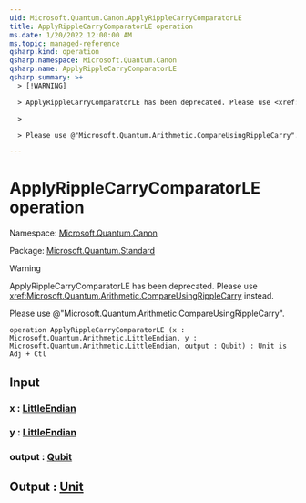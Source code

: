 ```yaml
---
uid: Microsoft.Quantum.Canon.ApplyRippleCarryComparatorLE
title: ApplyRippleCarryComparatorLE operation
ms.date: 1/20/2022 12:00:00 AM
ms.topic: managed-reference
qsharp.kind: operation
qsharp.namespace: Microsoft.Quantum.Canon
qsharp.name: ApplyRippleCarryComparatorLE
qsharp.summary: >+
  > [!WARNING]

  > ApplyRippleCarryComparatorLE has been deprecated. Please use <xref:Microsoft.Quantum.Arithmetic.CompareUsingRippleCarry> instead.

  >

  > Please use @"Microsoft.Quantum.Arithmetic.CompareUsingRippleCarry".

---
```


# ApplyRippleCarryComparatorLE operation

Namespace: [Microsoft.Quantum.Canon](xref:Microsoft.Quantum.Canon)

Package: [Microsoft.Quantum.Standard](https://nuget.org/packages/Microsoft.Quantum.Standard)


> [!WARNING]
> ApplyRippleCarryComparatorLE has been deprecated. Please use <xref:Microsoft.Quantum.Arithmetic.CompareUsingRippleCarry> instead.
>
> Please use @"Microsoft.Quantum.Arithmetic.CompareUsingRippleCarry".



```qsharp
operation ApplyRippleCarryComparatorLE (x : Microsoft.Quantum.Arithmetic.LittleEndian, y : Microsoft.Quantum.Arithmetic.LittleEndian, output : Qubit) : Unit is Adj + Ctl
```


## Input

### x : [LittleEndian](xref:Microsoft.Quantum.Arithmetic.LittleEndian)




### y : [LittleEndian](xref:Microsoft.Quantum.Arithmetic.LittleEndian)




### output : [Qubit](xref:microsoft.quantum.qsharp.valueliterals#qubit-literals)





## Output : [Unit](xref:microsoft.quantum.qsharp.valueliterals#unit-literal)


